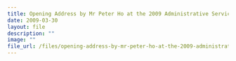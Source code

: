 ```yaml
---
title: Opening Address by Mr Peter Ho at the 2009 Administrative Service Dinner
date: 2009-03-30
layout: file
description: ""
image: ""
file_url: /files/opening-address-by-mr-peter-ho-at-the-2009-administrative-service-dinner.pdf
---
```


